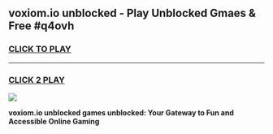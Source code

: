 
## voxiom.io unblocked - Play Unblocked Gmaes & Free #q4ovh
<h3>
<a href="https://news.freeplayer.one?title=voxiom.io_unblocked&ref=26F">CLICK TO PLAY</a></h3>
<hr>

<h3>
<a href="https://news.freeplayer.one?title=voxiom.io_unblocked&ref=26F">CLICK 2 PLAY</a>
  
</h3>

<a href="https://news.freeplayer.one?title=voxiom.io_unblocked&ref=26F/"><img src="https://clearcache.store/games.png"></a>


**voxiom.io unblocked games unblocked: Your Gateway to Fun and Accessible Online Gaming**
